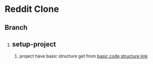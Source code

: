 # Reddit Clone 

## Branch 
1. ## setup-project
   1. project have basic structure get from [basic code structure link](https://github.com/joschan21/breadit)
   
   
